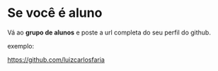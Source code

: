 # Se você é aluno

Vá ao **grupo de alunos** e poste a url completa do seu perfil do github.

exemplo:

https://github.com/luizcarlosfaria

